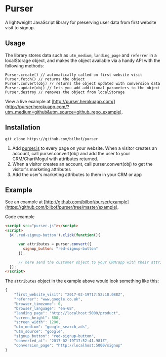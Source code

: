 # Purser

A lightweight JavaScript library for preserving user data from first website visit to signup.

## Usage

The library stores data such as `utm_medium`, `landing_page` and `referrer` in a localStorage object, and makes the object available via a handy API with the following methods:

```
Purser.create() // automatically called on first website visit
Purser.fetch() // returns the object
Purser.convert(obj) // returns the object updated with conversion data
Purser.update(obj) // lets you add additional parameters to the object
Purser.destroy // removes the object from localStorage
```

View a live example at [http://purser.herokuapp.com/](http://purser.herokuapp.com/?utm_medium=github&utm_source=github_repo_example).

## Installation

```
git clone https://github.com/bilbof/purser
```

1. Add [purser.js](https://github.com/bilbof/purser/blob/master/purser.js) to every page on your website. When a visitor creates an account, call purser.convert(obj) and add the user to your CRM/ChartMogul with attributes returned.
2. When a visitor creates an account, call purser.convert(obj) to get the visitor's marketing attributes
3. Add the user's marketing attributes to them in your CRM or app

## Example

See an example at [http://github.com/bilbof/purser/example](https://github.com/bilbof/purser/tree/master/example).

Code example

```html
<script src="purser.js"></script>
<script>
  $('.red-signup-button').click(function(){

      var attributes = purser.convert({
        signup_button: "red-signup-button"
      });

      // here send the customer object to your CRM/app with their attributes
  });
</script>
```

The `attributes` object in the example above would look something like this:

```js
{
	"first_website_visit": "2017-02-19T17:52:18.088Z",
	"referrer": "www.google.co.uk",
	"browser_timezone": 0,
	"browser_language": "en-GB",
	"landing_page": "http://localhost:5000/product",
	"screen_height": 800,
	"screen_width": 1280,
	"utm_medium": "google_search_ads",
	"utm_source": "google",
	"signup_button": "red-signup-button",
	"converted_at": "2017-02-19T17:52:41.981Z",
	"conversion_page": "http://localhost:5000/signup"
}
```
